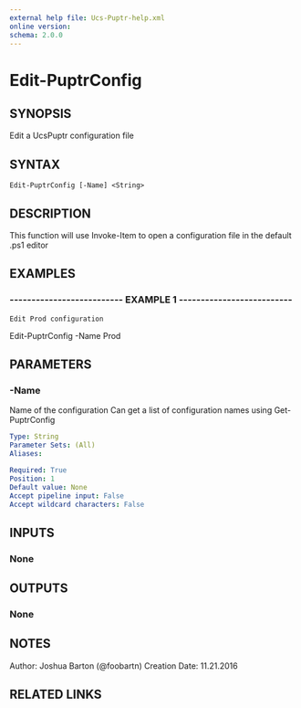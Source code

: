 ```yaml
---
external help file: Ucs-Puptr-help.xml
online version: 
schema: 2.0.0
---
```


# Edit-PuptrConfig

## SYNOPSIS
Edit a UcsPuptr configuration file

## SYNTAX

```
Edit-PuptrConfig [-Name] <String>
```

## DESCRIPTION
This function will use Invoke-Item to open a configuration file
in the default .ps1 editor

## EXAMPLES

### -------------------------- EXAMPLE 1 --------------------------
```
Edit Prod configuration
```

Edit-PuptrConfig -Name Prod

## PARAMETERS

### -Name
Name of the configuration
Can get a list of configuration names using Get-PuptrConfig

```yaml
Type: String
Parameter Sets: (All)
Aliases: 

Required: True
Position: 1
Default value: None
Accept pipeline input: False
Accept wildcard characters: False
```

## INPUTS

### None

## OUTPUTS

### None

## NOTES
Author:         Joshua Barton (@foobartn)
Creation Date:  11.21.2016

## RELATED LINKS


